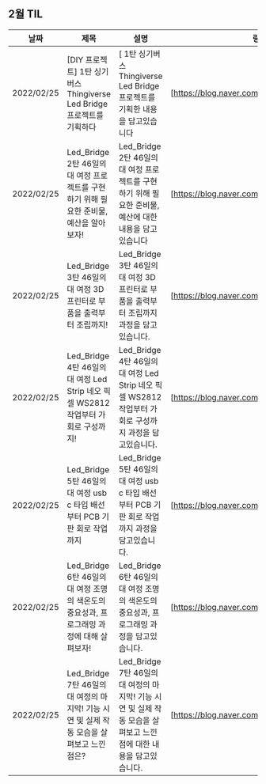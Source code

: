 ## 2월 TIL

| 날짜       | 제목                            | 설명                                                          | 링크                                                                                     |
| ---------- | ------------------------------- | ------------------------------------------------------------- | ---------------------------------------------------------------------------------------- |
| 2022/02/25 | [DIY 프로젝트] 1탄 싱기버스Thingiverse Led Bridge 프로젝트를 기획하다  | [ 1탄 싱기버스Thingiverse Led Bridge 프로젝트를  기획한 내용을 담고있습니다   | [https://blog.naver.com/nifskr/222656021598) |
| 2022/02/25 | Led_Bridge 2탄 46일의 대 여정 프로젝트를 구현하기 위해 필요한 준비물, 예산을 알아보자!  | Led_Bridge 2탄 46일의 대 여정 프로젝트를 구현하기 위해 필요한 준비물, 예산에 대한 내용을 담고있습니다  | [https://blog.naver.com/nifskr/222656091513) |
| 2022/02/25 |  Led_Bridge 3탄  46일의 대 여정 3D 프린터로 부품을 출력부터 조립까지!  |  Led_Bridge 3탄  46일의 대 여정 3D 프린터로 부품을 출력부터 조립까지 과정을 담고있습니다.  | [https://blog.naver.com/nifskr/222656178174) |
| 2022/02/25 |  Led_Bridge 4탄 46일의 대 여정 Led Strip 네오 픽셀 WS2812 작업부터 가회로 구성까지! | Led_Bridge 4탄 46일의 대 여정 Led Strip 네오 픽셀 WS2812 작업부터 가회로 구성까지 과정을 담고있습니다.  | [https://blog.naver.com/nifskr/222656213569) |
| 2022/02/25 |  Led_Bridge 5탄 46일의 대 여정  usb c 타입 배선부터 PCB 기판 회로 작업까지 | Led_Bridge 5탄 46일의 대 여정  usb c 타입 배선부터 PCB 기판 회로 작업까지  과정을 담고있습니다.  | [https://blog.naver.com/nifskr/222656254473) |
| 2022/02/25 |  Led_Bridge 6탄 46일의 대 여정 조명의 색온도의 중요성과, 프로그래밍 과정에 대해 살펴보자! | Led_Bridge 6탄 46일의 대 여정 조명의 색온도의 중요성과, 프로그래밍  과정을 담고있습니다.  | [https://blog.naver.com/nifskr/222657072911) |
| 2022/02/25 |  Led_Bridge 7탄  46일의 대 여정의 마지막! 기능 시연 및 실제 작동 모습을 살펴보고 느낀 점은? | Led_Bridge 7탄  46일의 대 여정의 마지막! 기능 시연 및 실제 작동 모습을 살펴보고 느낀 점에 대한 내용을 담고있습니다.  | [https://blog.naver.com/nifskr/222657213289) |.

